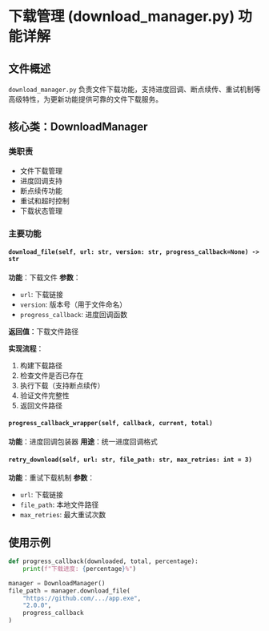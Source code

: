 # 下载管理 (download_manager.py) 功能详解

## 文件概述

`download_manager.py` 负责文件下载功能，支持进度回调、断点续传、重试机制等高级特性，为更新功能提供可靠的文件下载服务。

## 核心类：DownloadManager

### 类职责
- 文件下载管理
- 进度回调支持
- 断点续传功能
- 重试和超时控制
- 下载状态管理

### 主要功能

#### `download_file(self, url: str, version: str, progress_callback=None) -> str`
**功能**：下载文件
**参数**：
- `url`: 下载链接
- `version`: 版本号（用于文件命名）
- `progress_callback`: 进度回调函数

**返回值**：下载文件路径

**实现流程**：
1. 构建下载路径
2. 检查文件是否已存在
3. 执行下载（支持断点续传）
4. 验证文件完整性
5. 返回文件路径

#### `progress_callback_wrapper(self, callback, current, total)`
**功能**：进度回调包装器
**用途**：统一进度回调格式

#### `retry_download(self, url: str, file_path: str, max_retries: int = 3)`
**功能**：重试下载机制
**参数**：
- `url`: 下载链接
- `file_path`: 本地文件路径
- `max_retries`: 最大重试次数

## 使用示例

```python
def progress_callback(downloaded, total, percentage):
    print(f"下载进度: {percentage}%")

manager = DownloadManager()
file_path = manager.download_file(
    "https://github.com/.../app.exe",
    "2.0.0",
    progress_callback
)
```